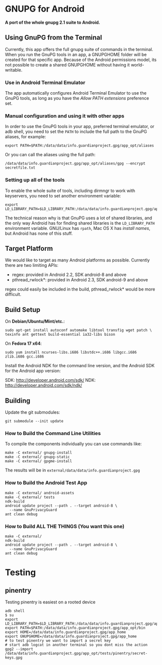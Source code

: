 # GNUPG for Android

**A port of the whole gnupg 2.1 suite to Android.**

## Using GnuPG from the Terminal

Currently, this app offers the full gnupg suite of commands in the terminal.
When you run the GnuPG tools in an app, a GNUPGHOME folder will be created for
that specific app.  Because of the Android permissions model, its not possible
to create a shared GNUPGHOME without having it world-writable.

### Use in Android Terminal Emulator

The app automatically configures Android Terminal Emulator to use the GnuPG
tools, as long as you have the *Allow PATH extensions* preference set.

### Manual configuration and using it with other apps

In order to use the GnuPG tools in your app, preferred terminal emulator, or
adb shell, you need to set the `PATH` to include the full path to the GnuPG
aliases, for example:

    export PATH=$PATH:/data/data/info.guardianproject.gpg/app_opt/aliases

Or you can call the aliases using the full path:

    /data/data/info.guardianproject.gpg/app_opt/aliases/gpg --encrypt secretfile.txt

### Setting up all of the tools

To enable the whole suite of tools, including dirmngr to work with keyservers,
you need to set another environment variable:

    export LD_LIBRARY_PATH=$LD_LIBRARY_PATH:/data/data/info.guardianproject.gpg/app_opt/lib:/data/data/info.guardianproject.gpg/lib

The technical reason why is that GnuPG uses a lot of shared libraries, and
the only way Android has for finding shared libraries is the `LD_LIBRARY_PATH`
environment variable.  GNU/Linux has `rpath`, Mac OS X has *install names*,
but Android has none of this stuff.

## Target Platform

We would like to target as many Android platforms as possible.  Currently
there are two limiting APIs:

* regex:
    provided in Android 2.2, SDK android-8 and above
* pthread_rwlock\*:
    provided in Android 2.3, SDK android-9 and above

regex could easily be included in the build, pthread_rwlock\* would be more 
difficult.


## Build Setup

On **Debian/Ubuntu/Mint/etc.**:

	sudo apt-get install autoconf automake libtool transfig wget patch \
	texinfo ant gettext build-essential ia32-libs bison

On **Fedora 17 x64**:

	sudo yum install ncurses-libs.i686 libstdc++.i686 libgcc.i686 zlib.i686 gcc.i686

Install the Android NDK for the command line version, and the Android SDK for
the Android app version:

SDK: http://developer.android.com/sdk/
NDK: http://developer.android.com/sdk/ndk/

## Building

Update the git submodules:

	git submodule --init update

### How to Build the Command Line Utilities

To compile the components individually you can use commands like:

	make -C external/ gnupg-install
	make -C external/ gnupg-static
	make -C external/ gpgme-install

The results will be in `external/data/data/info.guardianproject.gpg`


### How to Build the Android Test App

	make -C external/ android-assets
	make -C external/ tests
	ndk-build
	android update project --path . --target android-8 \
	  --name GnuPrivacyGuard
	ant clean debug

### How to Build ALL THE THINGS (You want this one)

	make -C external/
	ndk-build
	android update project --path . --target android-8 \
	  --name GnuPrivacyGuard
	ant clean debug


# Testing

## pinentry

Testing pinentry is easiest on a rooted device

    adb shell
    $ su
    export LD_LIBRARY_PATH=$LD_LIBRARY_PATH:/data/data/info.guardianproject.gpg/app_opt/lib
    export PATH=$PATH:/data/data/info.guardianproject.gpg/app_opt/bin
    export HOME=/data/data/info.guardianproject.gpg/app_home
    export GNUPGHOME=/data/data/info.guardianproject.gpg/app_home
    # to test pinentry we want to import a secret key
    # start adb logcat in another terminal so you dont miss the action
    gpg2 --import /data/data/info.guardianproject.gpg/app_opt/tests/pinentry/secret-keys.gpg
